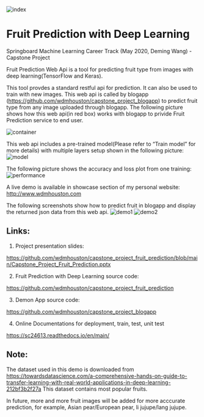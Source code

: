 ![index](https://user-images.githubusercontent.com/19333848/143232194-2de2b373-d257-4680-b226-d281abe6f179.jpg)
# Fruit Prediction with Deep Learning
Springboard Machine Learning Career Track (May 2020, Deming Wang) - Capstone Project

Fruit Prediction Web Api is a tool for predicting fruit type from images with deep learning(TensorFlow and Keras). 

This tool provdes a standard restful api for prediction. It can also be used to train with new images. 
This web api is called by blogapp (https://github.com/wdmhouston/capstone_project_blogapp) to predict fruit type from any image uploaded through blogapp. The following picture shows how this web api(in red box) works with blogapp to privide Fruit Prediction service to end user.

![container](https://user-images.githubusercontent.com/19333848/143234426-59a050f4-13a3-4a9b-86cf-d57c06b098d6.jpg)

This web api includes a pre-trained model(Please refer to “Train model” for more details) with multiple layers setup shown in the following picture:
![model](https://user-images.githubusercontent.com/19333848/143234443-c936edfc-a17c-4b32-afab-dd9042e09e43.jpg)

The following picture shows the accuracy and loss plot from one training:
![performance](https://user-images.githubusercontent.com/19333848/143234450-8ad7b1b4-44ec-486a-b318-211ed1570172.jpg)

A live demo is available in showcase section of my personal website: http://www.wdmhouston.com

The following screenshots show how to predict fruit in blogapp and display the returned json data from this web api.
![demo1](https://user-images.githubusercontent.com/19333848/143234432-6ba1c085-da82-4a17-8504-a5936f4fefc2.jpg)
![demo2](https://user-images.githubusercontent.com/19333848/143234438-2cf35f26-c4f2-4009-9903-50217d109272.jpg)

## Links:
1. Project presentation slides:

https://github.com/wdmhouston/capstone_project_fruit_prediction/blob/main/Capstone_Project_Fruit_Prediction.pptx

2. Fruit Prediction with Deep Learning source code:

https://github.com/wdmhouston/capstone_project_fruit_prediction

3. Demon App source code:

https://github.com/wdmhouston/capstone_project_blogapp

4. Online Documentations for deployment, train, test, unit test 

https://sc24613.readthedocs.io/en/main/

## Note:

The dataset used in this demo is downloaded from https://towardsdatascience.com/a-comprehensive-hands-on-guide-to-transfer-learning-with-real-world-applications-in-deep-learning-212bf3b2f27a This dataset contains most popular fruits.

In future, more and more fruit images will be added for more acccurate prediction, for example, Asian pear/European pear, li jujupe/lang jujupe.

